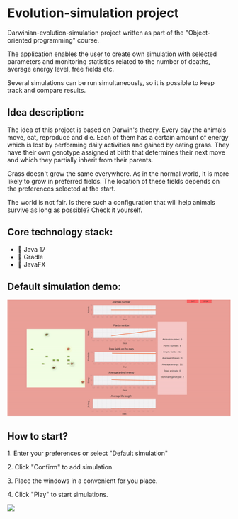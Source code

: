 <h1> Evolution-simulation project</h1>
<p> Darwinian-evolution-simulation project written as part of the "Object-oriented programming" course. </p>
<p> The application enables the user to create own simulation with selected parameters and monitoring statistics related to the number of deaths, average energy level, free fields etc. </p>
<p> Several simulations can be run simultaneously, so it is possible to keep track and compare results.</p>

<h2> Idea description: </h2>
<p> The idea of this project is based on Darwin's theory. Every day the animals move, eat, 
reproduce and die. Each of them has a certain amount of energy which is lost by performing daily 
activities and gained by eating grass. They have their own genotype assigned at birth that 
determines their next move and which they partially inherit from their parents.</p>

<p> Grass doesn't grow the same everywhere. As in the normal world, it is more likely to grow 
in preferred fields. The location of these fields depends on the preferences selected at the start.</p>

<p> The world is not fair. Is there such a configuration that will help animals survive as 
long as possible? Check it yourself.</p>

<h2> Core technology stack: </h2>
<ul>
<li> 🔸 Java 17 </li>
<li> 🔸 Gradle </li>
<li> 🔸 JavaFX </li>
</ul>

<h2> Default simulation demo: </h2>
<img src="/readme/demo.gif">

<h2> How to start? </h2>
<p> 1. Enter your preferences or select "Default simulation" </p>
<p> 2. Click "Confirm" to add simulation. </p>
<p> 3. Place the windows in a convenient for you place. </p>
<p> 4. Click "Play" to start simulations. </p>
<img src="/readme/simulations-demo.gif">

